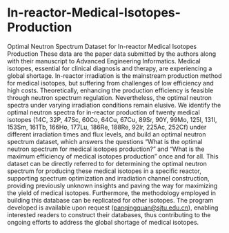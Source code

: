 # In-reactor-Medical-Isotopes-Production
Optimal Neutron Spectrum Dataset for In-reactor Medical Isotopes Production
These data are the paper data submitted by the authors along with their manuscript to Advanced Engineering Informatics.
Medical isotopes, essential for clinical diagnosis and therapy, are experiencing a global shortage. In-reactor irradiation is the mainstream production method for medical isotopes, but suffering from challenges of low efficiency and high costs. Theoretically, enhancing the production efficiency is feasible through neutron spectrum regulation. Nevertheless, the optimal neutron spectra under varying irradiation conditions remain elusive. We identify the optimal neutron spectra for in-reactor production of twenty medical isotopes (14C, 32P, 47Sc, 60Co, 64Cu, 67Cu, 89Sr, 90Y, 99Mo, 125I, 131I, 153Sm, 161Tb, 166Ho, 177Lu, 186Re, 188Re, 92Ir, 225Ac, 252Cf) under different irradiation times and flux levels, and build an optimal neutron spectrum dataset, which answers the questions “What is the optimal neutron spectrum for medical isotopes production?” and “What is the maximum efficiency of medical isotopes production” once and for all. This dataset can be directly referred to for determining the optimal neutron spectrum for producing these medical isotopes in a specific reactor, supporting spectrum optimization and irradiation channel construction, providing previously unknown insights and paving the way for maximizing the yield of medical isotopes. Furthermore, the methodology employed in building this database can be replicated for other isotopes. The program developed is available upon request (panqingquan@sjtu.edu.cn), enabling interested readers to construct their databases, thus contributing to the ongoing efforts to address the global shortage of medical isotopes.
